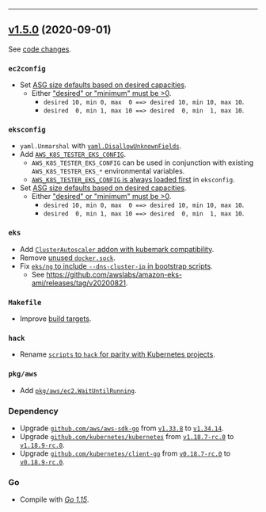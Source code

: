 
<hr>



## [v1.5.0](https://github.com/aws/aws-k8s-tester/releases/tag/v1.5.0) (2020-09-01)

See [code changes](https://github.com/aws/aws-k8s-tester/compare/v1.4.8...v1.5.0).

### `ec2config`

- Set [ASG size defaults based on desired capacities](https://github.com/aws/aws-k8s-tester/pull/140).
  - Either ["desired" or "minimum" must be >0](https://github.com/aws/aws-k8s-tester/pull/143).
    - `desired 10, min 0, max  0 ==> desired 10, min 10, max 10`.
    - `desired  0, min 1, max 10 ==> desired  0, min  1, max 10`.

### `eksconfig`

- `yaml.Unmarshal` with [`yaml.DisallowUnknownFields`](https://github.com/aws/aws-k8s-tester/pull/147).
- Add [`AWS_K8S_TESTER_EKS_CONFIG`](https://github.com/aws/aws-k8s-tester/pull/138).
  - `AWS_K8S_TESTER_EKS_CONFIG` can be used in conjunction with existing `AWS_K8S_TESTER_EKS_*` environmental variables.
  - [`AWS_K8S_TESTER_EKS_CONFIG` is always loaded first](https://github.com/aws/aws-k8s-tester/pull/147) in `eksconfig`.
- Set [ASG size defaults based on desired capacities](https://github.com/aws/aws-k8s-tester/pull/140).
  - Either ["desired" or "minimum" must be >0](https://github.com/aws/aws-k8s-tester/pull/143).
    - `desired 10, min 0, max  0 ==> desired 10, min 10, max 10`.
    - `desired  0, min 1, max 10 ==> desired  0, min  1, max 10`.

### `eks`

- Add [`ClusterAutoscaler` addon with kubemark compatibility](https://github.com/aws/aws-k8s-tester/pull/137).
- Remove [unused `docker.sock`](https://github.com/aws/aws-k8s-tester/pull/141).
- Fix [`eks/ng` to include `--dns-cluster-ip` in bootstrap scripts](https://github.com/aws/aws-k8s-tester/pull/162).
  - See https://github.com/awslabs/amazon-eks-ami/releases/tag/v20200821.

### `Makefile`

- Improve [build targets](https://github.com/aws/aws-k8s-tester/pull/135).

### `hack`

- Rename [`scripts` to `hack` for parity with Kubernetes projects](https://github.com/aws/aws-k8s-tester/pull/136).

### `pkg/aws`

- Add [`pkg/aws/ec2.WaitUntilRunning`](https://github.com/aws/aws-k8s-tester/pull/153).

### Dependency

- Upgrade [`github.com/aws/aws-sdk-go`](https://github.com/aws/aws-sdk-go/releases) from [`v1.33.8`](https://github.com/aws/aws-sdk-go/releases/tag/v1.33.8) to [`v1.34.14`](https://github.com/aws/aws-sdk-go/releases/tag/v1.34.14).
- Upgrade [`github.com/kubernetes/kubernetes`](https://github.com/kubernetes/kubernetes/releases) from [`v1.18.7-rc.0`](https://github.com/kubernetes/kubernetes/releases/tag/v1.18.7-rc.0) to [`v1.18.9-rc.0`](https://github.com/kubernetes/kubernetes/releases/tag/v1.18.9-rc.0).
- Upgrade [`github.com/kubernetes/client-go`](https://github.com/kubernetes/client-go/releases) from [`v0.18.7-rc.0`](https://github.com/kubernetes/client-go/releases/tag/v0.18.7-rc.0) to [`v0.18.9-rc.0`](https://github.com/kubernetes/client-go/releases/tag/v0.18.9-rc.0).

### Go

- Compile with [*Go 1.15*](https://golang.org/doc/devel/release.html#go1.15).



